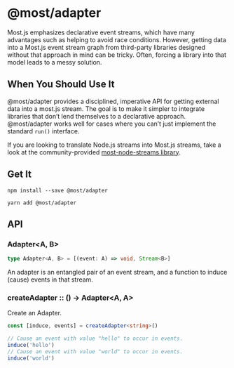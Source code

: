 # @most/adapter

Most.js emphasizes declarative event streams, which have many advantages such as helping to avoid race conditions. However, getting data into a Most.js event stream graph from third-party libraries designed without that approach in mind can be tricky. Often, forcing a library into that model leads to a messy solution.

## When You Should Use It

@most/adapter provides a disciplined, imperative API for getting external data into a most.js stream. The goal is to make it simpler to integrate libraries that don’t lend themselves to a declarative approach. @most/adapter works well for cases where you can’t just implement the standard `run()` interface.

If you are looking to translate Node.js streams into Most.js streams, take a look at the community-provided [most-node-streams library](https://github.com/mostjs-community/most-node-streams).

## Get It

```shell
npm install --save @most/adapter

yarn add @most/adapter
```

## API

### Adapter<A, B>

```typescript
type Adapter<A, B> = [(event: A) => void, Stream<B>]
```

An adapter is an entangled pair of an event stream, and a function to induce
(cause) events in that stream.

### createAdapter :: () → Adapter<A, A>

Create an Adapter.

```typescript
const [induce, events] = createAdapter<string>()

// Cause an event with value "hello" to occur in events.
induce('hello')
// Cause an event with value "world" to occur in events.
induce('world')
```